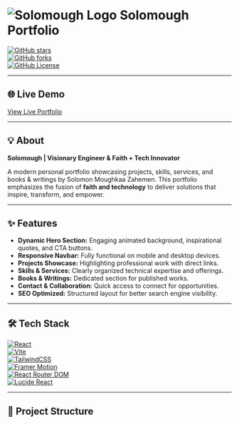 # ![Solomough Logo](https://img.shields.io/badge/Solomough-Portfolio-green) Solomough Portfolio

[![GitHub stars](https://img.shields.io/github/stars/Solomough/solomough-portfolio?style=social)](https://github.com/Solomough/solomough-portfolio/stargazers)  
[![GitHub forks](https://img.shields.io/github/forks/Solomough/solomough-portfolio?style=social)](https://github.com/Solomough/solomough-portfolio/network/members)  
[![GitHub License](https://img.shields.io/github/license/Solomough/solomough-portfolio)](LICENSE)  

---

## 🌐 Live Demo
[View Live Portfolio](https://Solomough.github.io/solomough-portfolio)

---

## 💡 About

**Solomough | Visionary Engineer & Faith + Tech Innovator**  

A modern personal portfolio showcasing projects, skills, services, and books & writings by Solomon Moughkaa Zahemen. This portfolio emphasizes the fusion of **faith and technology** to deliver solutions that inspire, transform, and empower.

---

## ✨ Features

- **Dynamic Hero Section:** Engaging animated background, inspirational quotes, and CTA buttons.  
- **Responsive Navbar:** Fully functional on mobile and desktop devices.  
- **Projects Showcase:** Highlighting professional work with direct links.  
- **Skills & Services:** Clearly organized technical expertise and offerings.  
- **Books & Writings:** Dedicated section for published works.  
- **Contact & Collaboration:** Quick access to connect for opportunities.  
- **SEO Optimized:** Structured layout for better search engine visibility.  

---

## 🛠 Tech Stack

[![React](https://img.shields.io/badge/React-18-blue?logo=react&logoColor=white)](https://reactjs.org/)  
[![Vite](https://img.shields.io/badge/Vite-5-purple?logo=vite&logoColor=white)](https://vitejs.dev/)  
[![TailwindCSS](https://img.shields.io/badge/TailwindCSS-3.3-blue?logo=tailwind-css&logoColor=white)](https://tailwindcss.com/)  
[![Framer Motion](https://img.shields.io/badge/Framer%20Motion-10.12-orange?logo=framer&logoColor=white)](https://www.framer.com/motion/)  
[![React Router DOM](https://img.shields.io/badge/React%20Router-7-red?logo=reactrouter&logoColor=white)](https://reactrouter.com/)  
[![Lucide React](https://img.shields.io/badge/Lucide-React-green?logo=react&logoColor=white)](https://lucide.dev/)

---

## 📂 Project Structure
